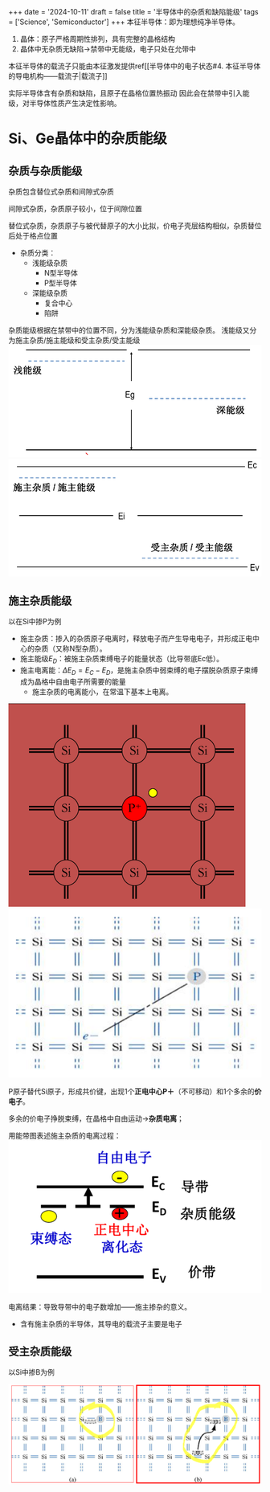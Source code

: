 +++
date = '2024-10-11'
draft = false
title = '半导体中的杂质和缺陷能级'
tags = ['Science', 'Semiconductor']
+++
本征半导体：即为理想纯净半导体。
1. 晶体：原子严格周期性排列，具有完整的晶格结构
2. 晶体中无杂质无缺陷->禁带中无能级，电子只处在允带中

本征半导体的载流子只能由本征激发提供ref[[半导体中的电子状态#4. 本征半导体的导电机构——载流子|载流子]]

实际半导体含有杂质和缺陷，且原子在晶格位置热振动
因此会在禁带中引入能级，对半导体性质产生决定性影响。

# Si、Ge晶体中的杂质能级
## 杂质与杂质能级
杂质包含替位式杂质和间隙式杂质

间隙式杂质，杂质原子较小，位于间隙位置

替位式杂质，杂质原子与被代替原子的大小比拟，价电子壳层结构相似，杂质替位后处于格点位置

- 杂质分类：
  - 浅能级杂质
    - N型半导体
    - P型半导体
  - 深能级杂质
    - 复合中心
    - 陷阱

杂质能级根据在禁带中的位置不同，分为浅能级杂质和深能级杂质。
浅能级又分为施主杂质/施主能级和受主杂质/受主能级
![](assets/science_半导体中的杂质和缺陷能级/2024-10-11-16-19-09.png)
![](assets/science_半导体中的杂质和缺陷能级/2024-10-11-16-19-25.png)

## 施主杂质能级
以在Si中掺P为例

- 施主杂质：掺入的杂质原子电离时，释放电子而产生导电电子，并形成正电中心的杂质（又称N型杂质）。
- 施主能级$E_D$：被施主杂质束缚电子的能量状态（比导带底Ec低）。
- 施主电离能：$\Delta E_D = E_C-E_D$，是施主杂质中弱束缚的电子摆脱杂质原子束缚成为晶格中自由电子所需要的能量
  - 施主杂质的电离能小，在常温下基本上电离。

![](assets/science_半导体中的杂质和缺陷能级/2024-10-11-16-20-02.png)
![](assets/science_半导体中的杂质和缺陷能级/2024-10-11-16-36-49.png)

P原子替代Si原子，形成共价键，出现1个**正电中心P＋**（不可移动）和1个多余的**价电子**。

多余的价电子挣脱束缚，在晶格中自由运动→**杂质电离**；

用能带图表述施主杂质的电离过程：
![](assets/science_半导体中的杂质和缺陷能级/2024-10-11-16-21-45.png)

电离结果：导致导带中的电子数增加——施主掺杂的意义。

- 含有施主杂质的半导体，其导电的载流子主要是电子

## 受主杂质能级
以Si中掺B为例

![](assets/science_半导体中的杂质和缺陷能级/2024-10-11-16-37-10.png)
